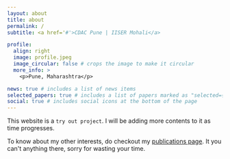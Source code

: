 ```yaml
---
layout: about
title: about
permalink: /
subtitle: <a href='#'>CDAC Pune | IISER Mohali</a>

profile:
  align: right
  image: profile.jpeg
  image_circular: false # crops the image to make it circular
  more_info: >
    <p>Pune, Maharashtra</p>

news: true # includes a list of news items
selected_papers: true # includes a list of papers marked as "selected={true}"
social: true # includes social icons at the bottom of the page
---
```


This website is a `try out project`. I will be adding more contents to it as time progresses. 

To know about my other interests, do checkout my [publications page](/al-folio/publications/). It you can't anything there, sorry for wasting your time.

<!---
Link to your social media connections, too. This theme is set up to use [Font Awesome icons](https://fontawesome.com/) and [Academicons](https://jpswalsh.github.io/academicons/), like the ones below. Add your Facebook, Twitter, LinkedIn, Google Scholar, or just disable all of them.
--->
